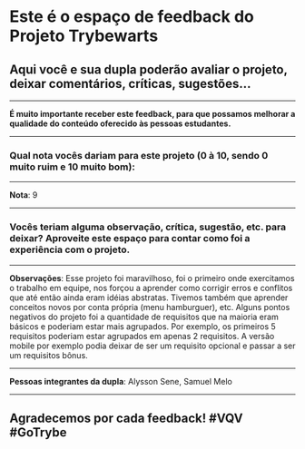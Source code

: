 # Este é o espaço de feedback do Projeto Trybewarts
## Aqui você e sua dupla poderão avaliar o projeto, deixar comentários, críticas, sugestões...

---

**É muito importante receber este feedback, para que possamos melhorar a qualidade do conteúdo oferecido às pessoas estudantes.**

---

### Qual nota vocês dariam para este projeto (0 à 10, sendo 0 muito ruim e 10 muito bom):

---

**Nota**: 9

---

### Vocês teriam alguma observação, crítica, sugestão, etc. para deixar? Aproveite este espaço para contar como foi a experiência com o projeto.

---

**Observações**: Esse projeto foi maravilhoso, foi o primeiro onde exercitamos o trabalho em equipe, nos forçou a aprender como corrigir erros e conflitos que até então ainda eram idéias abstratas. Tivemos também que aprender conceitos novos por conta própria (menu hamburguer), etc.
Alguns pontos negativos do projeto foi a quantidade de requisitos que na maioria eram básicos e poderiam estar mais agrupados. Por exemplo, os primeiros 5 requisitos poderiam estar agrupados em apenas 2 requisitos. 
A versão mobile por exemplo podia deixar de ser um requisito opcional e passar a ser um requisitos bônus.


---

**Pessoas integrantes da dupla**: Alysson Sene, Samuel Melo

---

## Agradecemos por cada feedback! #VQV #GoTrybe
